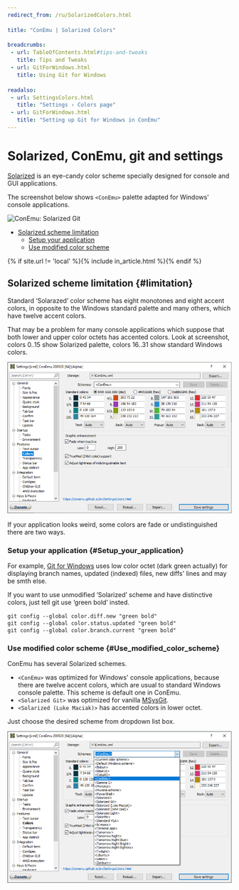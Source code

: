 ```yaml
---
redirect_from: /ru/SolarizedColors.html

title: "ConEmu | Solarized Colors"

breadcrumbs:
 - url: TableOfContents.html#tips-and-tweaks
   title: Tips and Tweaks
 - url: GitForWindows.html
   title: Using Git for Windows

readalso:
 - url: SettingsColors.html
   title: "Settings › Colors page"
 - url: GitForWindows.html
   title: "Setting up Git for Windows in ConEmu"
---
```


# Solarized, ConEmu, git and settings

[Solarized](http://ethanschoonover.com/solarized) is an eye-candy color scheme
specially designed for console and GUI applications.

The screenshot below shows `<ConEmu>` palette adapted for Windows' console applications.

![ConEmu: Solarized Git](/img/SolarizedGit.png)

* [Solarized scheme limitation](#limitation)
  * [Setup your application](#Setup_your_application)
  * [Use modified color scheme](#Use_modified_color_scheme)

{% if site.url != 'local' %}{% include in_article.html %}{% endif %}


## Solarized scheme limitation  {#limitation}

Standard ‘Solarazed’ color scheme has eight monotones and eight accent colors,
in opposite to the Windows standard palette and many others,
which have twelve accent colors.

That may be a problem for many console applications which suppose that
both lower and upper color octets has accented colors. Look at screenshot,
colors 0..15 show Solarized palette, colors 16..31 show standard Windows colors.

![ConEmu: Settings' Colors](/img/Settings-Colors.png)

If your application looks weird, some colors are fade or undistinguished there are two ways.



### Setup your application  {#Setup_your_application}

For example, [Git for Windows](GitForWindows.html) uses low color octet
(dark green actually) for displaying branch names, updated (indexed) files,
new diffs' lines and may be smth else.

If you want to use unmodified ‘Solarized’ scheme and have distinctive colors,
just tell git use ‘green bold’ insted.

~~~
git config --global color.diff.new "green bold"
git config --global color.status.updated "green bold"
git config --global color.branch.current "green bold"
~~~



### Use modified color scheme  {#Use_modified_color_scheme}

ConEmu has several Solarized schemes.

* `<ConEmu>` was optimized for Windows' console applications, because there are
  twelve accent colors, which are usual to standard Windows console palette.
  This scheme is default one in ConEmu.
* `<Solarized Git>` was optimized for vanilla [MSysGit](http://msysgit.github.io/).
* `<Solarized (Luke Maciak)>` has accented colors in lower octet.

Just choose the desired scheme from dropdown list box.

![ConEmu: Settings' Colors](/img/Settings-Colors2.png)
